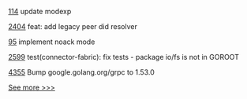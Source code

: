 
[114](https://github.com/hyperledger/besu-native/pull/114) update modexp

[2404](https://github.com/hyperledger/aries-cloudagent-python/pull/2404) feat: add legacy peer did resolver

[95](https://github.com/hyperledger-labs/yui-relayer/pull/95) implement noack mode

[2599](https://github.com/hyperledger/cacti/pull/2599) test(connector-fabric): fix tests - package io/fs is not in GOROOT

[4355](https://github.com/hyperledger/fabric/pull/4355) Bump google.golang.org/grpc to 1.53.0


[See more >>>](https://start-here.hyperledger.org/pull-requests)
